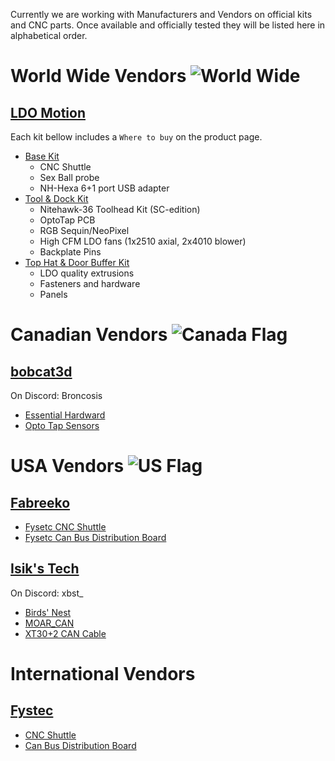 Currently we are working with Manufacturers and Vendors on official kits and CNC parts.  Once available and officially tested they will be listed here in alphabetical order.


# World Wide Vendors ![World Wide](https://icons.iconarchive.com/icons/aha-soft/free-global-security/24/Global-Network-icon.png)

## [LDO Motion](https://ldomotion.com/)

Each kit bellow includes a `Where to buy` on the product page.

- [Base Kit](https://ldomotion.com/product/16607023627247272)
  - CNC Shuttle
  - Sex Ball probe
  - NH-Hexa 6+1 port USB adapter
- [Tool & Dock Kit](https://ldomotion.com/product/16607023627247272)
  - Nitehawk-36 Toolhead Kit (SC-edition)
  - OptoTap PCB
  - RGB Sequin/NeoPixel
  - High CFM LDO fans (1x2510 axial, 2x4010 blower)
  - Backplate Pins
- [Top Hat & Door Buffer Kit](https://ldomotion.com/product/16607023627247272)
  - LDO quality extrusions
  - Fasteners and hardware
  - Panels


# Canadian Vendors ![Canada Flag](https://flagcdn.com/32x24/ca.png)

## [bobcat3d](https://bobcat3d.etsy.com/)
On Discord: Broncosis

- [Essential Hardward](https://www.etsy.com/ca/listing/1736497017/voron-stealth-changer-essential-hardware)
- [Opto Tap Sensors](https://www.etsy.com/ca/listing/1769077964/voron-opto-tap-sensors)


# USA Vendors ![US Flag](https://flagcdn.com/32x24/us.png)

## [Fabreeko](https://www.fabreeko.com/)

- [Fysetc CNC Shuttle](https://www.fabreeko.com/products/stealth-changer-cnc-shuttle-kit-by-fysetc)
- [Fysetc Can Bus Distribution Board](https://www.fabreeko.com/products/can-bus-distribution-board-for-stealth-changer-by-fysetc)

## [Isik's Tech](https://store.isiks.tech/)
On Discord: xbst_

- [Birds' Nest](https://store.isiks.tech/products/birds-nest)
- [MOAR_CAN](https://store.isiks.tech/products/moar_can)
- [XT30+2 CAN Cable](https://store.isiks.tech/products/xt302-2-can-cable-3-meters)

# International Vendors

## [Fystec](https://www.aliexpress.com/store/3480083)

- [CNC Shuttle](https://s.click.aliexpress.com/e/_ooNmh4z)
- [Can Bus Distribution Board](https://s.click.aliexpress.com/e/_ooNmh4z)
